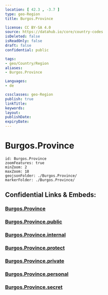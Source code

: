```yaml
---
location: [ 42.3 , -3.7 ] 
type: geo-Region
title: Burgos.Province

license: CC BY-SA 4.0
source: https://datahub.io/core/country-codes
isDeleted: false
isReadOnly: false
draft: false
confidential: public

tags:
- geo/Country/Region
aliases:
- Burgos.Province

Languages:
- de

cssclasses: geo-Region
publish: true
linkTitle: 
keywords: 
layout: 
publishDate: 
expiryDate: 
---
```


# Burgos.Province

```leaflet
id: Burgos.Province
zoomFeatures: true 
minZoom: 2 
maxZoom: 18
geojsonFolder: ./Burgos.Province/
markerFolder: ./Burgos.Province/
```


## Confidential Links & Embeds: 

### [Burgos.Province](/_Standards/Earth/Continent/Europe/Europe~South/Spain/Provinces~Spain/Castilla_y_León/counties~Castillay_León/Burgos.Province.md) 

### [Burgos.Province.public](/_public/Earth/Continent/Europe/Europe~South/Spain/Provinces~Spain/Castilla_y_León/counties~Castillay_León/Burgos.Province.public.md) 

### [Burgos.Province.internal](/_internal/Earth/Continent/Europe/Europe~South/Spain/Provinces~Spain/Castilla_y_León/counties~Castillay_León/Burgos.Province.internal.md) 

### [Burgos.Province.protect](/_protect/Earth/Continent/Europe/Europe~South/Spain/Provinces~Spain/Castilla_y_León/counties~Castillay_León/Burgos.Province.protect.md) 

### [Burgos.Province.private](/_private/Earth/Continent/Europe/Europe~South/Spain/Provinces~Spain/Castilla_y_León/counties~Castillay_León/Burgos.Province.private.md) 

### [Burgos.Province.personal](/_personal/Earth/Continent/Europe/Europe~South/Spain/Provinces~Spain/Castilla_y_León/counties~Castillay_León/Burgos.Province.personal.md) 

### [Burgos.Province.secret](/_secret/Earth/Continent/Europe/Europe~South/Spain/Provinces~Spain/Castilla_y_León/counties~Castillay_León/Burgos.Province.secret.md)

